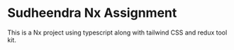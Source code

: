 

# Sudheendra Nx Assignment

This is a Nx project using typescript along with tailwind CSS and redux tool kit.
